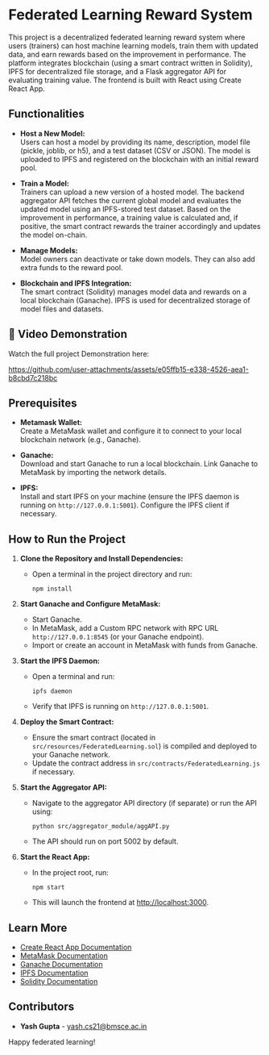 # Federated Learning Reward System

This project is a decentralized federated learning reward system where users (trainers) can host machine learning models, train them with updated data, and earn rewards based on the improvement in performance. The platform integrates blockchain (using a smart contract written in Solidity), IPFS for decentralized file storage, and a Flask aggregator API for evaluating training value. The frontend is built with React using Create React App.

## Functionalities

- **Host a New Model:**  
  Users can host a model by providing its name, description, model file (pickle, joblib, or h5), and a test dataset (CSV or JSON). The model is uploaded to IPFS and registered on the blockchain with an initial reward pool.

- **Train a Model:**  
  Trainers can upload a new version of a hosted model. The backend aggregator API fetches the current global model and evaluates the updated model using an IPFS-stored test dataset. Based on the improvement in performance, a training value is calculated and, if positive, the smart contract rewards the trainer accordingly and updates the model on-chain.

- **Manage Models:**  
  Model owners can deactivate or take down models. They can also add extra funds to the reward pool.

- **Blockchain and IPFS Integration:**  
  The smart contract (Solidity) manages model data and rewards on a local blockchain (Ganache). IPFS is used for decentralized storage of model files and datasets.

## 🎥 Video Demonstration

Watch the full project Demonstration here:  

https://github.com/user-attachments/assets/e05ffb15-e338-4526-aea1-b8cbd7c218bc

## Prerequisites

- **Metamask Wallet:**  
  Create a MetaMask wallet and configure it to connect to your local blockchain network (e.g., Ganache).

- **Ganache:**  
  Download and start Ganache to run a local blockchain. Link Ganache to MetaMask by importing the network details.

- **IPFS:**  
  Install and start IPFS on your machine (ensure the IPFS daemon is running on `http://127.0.0.1:5001`). Configure the IPFS client if necessary.

## How to Run the Project

1. **Clone the Repository and Install Dependencies:**
   - Open a terminal in the project directory and run:
     ```
     npm install
     ```

2. **Start Ganache and Configure MetaMask:**
   - Start Ganache.
   - In MetaMask, add a Custom RPC network with RPC URL `http://127.0.0.1:8545` (or your Ganache endpoint).
   - Import or create an account in MetaMask with funds from Ganache.

3. **Start the IPFS Daemon:**
   - Open a terminal and run:
     ```
     ipfs daemon
     ```
   - Verify that IPFS is running on `http://127.0.0.1:5001`.

4. **Deploy the Smart Contract:**
   - Ensure the smart contract (located in `src/resources/FederatedLearning.sol`) is compiled and deployed to your Ganache network.
   - Update the contract address in `src/contracts/FederatedLearning.js` if necessary.

5. **Start the Aggregator API:**
   - Navigate to the aggregator API directory (if separate) or run the API using:
     ```
     python src/aggregator_module/aggAPI.py
     ```
   - The API should run on port 5002 by default.

6. **Start the React App:**
   - In the project root, run:
     ```
     npm start
     ```
   - This will launch the frontend at [http://localhost:3000](http://localhost:3000).

## Learn More

- [Create React App Documentation](https://facebook.github.io/create-react-app/docs/getting-started)
- [MetaMask Documentation](https://docs.metamask.io/)
- [Ganache Documentation](https://trufflesuite.com/ganache/)
- [IPFS Documentation](https://docs.ipfs.io/)
- [Solidity Documentation](https://docs.soliditylang.org/)

## Contributors

- **Yash Gupta** - [yash.cs21@bmsce.ac.in](mailto:yash.cs21@bmsce.ac.in)

Happy federated learning!
